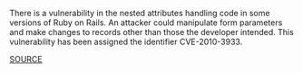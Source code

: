 There is a vulnerability in the nested attributes handling code in some
versions of Ruby on Rails.  An attacker could manipulate form parameters
and make changes to records other than those the developer intended.
This vulnerability has been assigned the identifier CVE-2010-3933.

[SOURCE](https://groups.google.com/d/topic/rubyonrails-security/-fkT0yja_gw/discussion)
